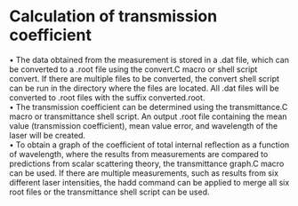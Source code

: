 # Calculation of transmission coefficient
• The data obtained from the measurement is stored in a .dat file, which can be converted to a .root file using the convert.C macro or shell script convert. If there are
multiple files to be converted, the convert shell script can be run in the directory
where the files are located. All .dat files will be converted to .root files with the
suffix converted.root. <br>
• The transmission coefficient can be determined using the transmittance.C macro
or transmittance shell script. An output .root file containing the mean value (transmission coefficient), mean value error, and wavelength of the laser will be created.<br>
• To obtain a graph of the coefficient of total internal reflection as a function of
wavelength, where the results from measurements are compared to predictions
from scalar scattering theory, the transmittance graph.C macro can be used.
If there are multiple measurements, such as results from six different laser intensities, the hadd command can be applied to merge all six root files or the transmittance shell script can be used.
